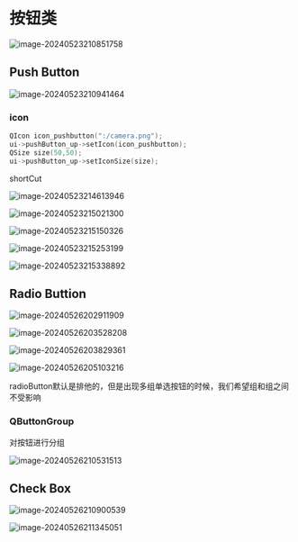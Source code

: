 # 按钮类

![image-20240523210851758](C:\Users\30780\AppData\Roaming\Typora\typora-user-images\image-20240523210851758.png)

## Push Button

![image-20240523210941464](C:\Users\30780\AppData\Roaming\Typora\typora-user-images\image-20240523210941464.png)

### icon

```c++
QIcon icon_pushbutton(":/camera.png");
ui->pushButton_up->setIcon(icon_pushbutton);
QSize size(50,50);
ui->pushButton_up->setIconSize(size);
```

shortCut

![image-20240523214613946](C:\Users\30780\AppData\Roaming\Typora\typora-user-images\image-20240523214613946.png)

![image-20240523215021300](C:\Users\30780\AppData\Roaming\Typora\typora-user-images\image-20240523215021300.png)

![image-20240523215150326](C:\Users\30780\AppData\Roaming\Typora\typora-user-images\image-20240523215150326.png)

![image-20240523215253199](C:\Users\30780\AppData\Roaming\Typora\typora-user-images\image-20240523215253199.png)

![image-20240523215338892](C:\Users\30780\AppData\Roaming\Typora\typora-user-images\image-20240523215338892.png)

## Radio Buttion

![image-20240526202911909](C:\Users\30780\AppData\Roaming\Typora\typora-user-images\image-20240526202911909.png)

![image-20240526203528208](C:\Users\30780\AppData\Roaming\Typora\typora-user-images\image-20240526203528208.png)

![image-20240526203829361](C:\Users\30780\AppData\Roaming\Typora\typora-user-images\image-20240526203829361.png)

![image-20240526205103216](C:\Users\30780\AppData\Roaming\Typora\typora-user-images\image-20240526205103216.png)

radioButton默认是排他的，但是出现多组单选按钮的时候，我们希望组和组之间不受影响

### QButtonGroup

对按钮进行分组

![image-20240526210531513](C:\Users\30780\AppData\Roaming\Typora\typora-user-images\image-20240526210531513.png)

## Check Box

![image-20240526210900539](C:\Users\30780\AppData\Roaming\Typora\typora-user-images\image-20240526210900539.png)

![image-20240526211345051](C:\Users\30780\AppData\Roaming\Typora\typora-user-images\image-20240526211345051.png)


